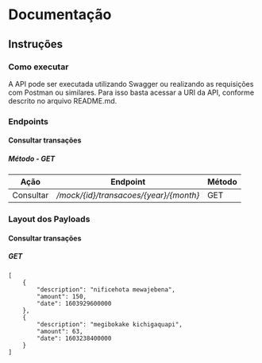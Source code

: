 # Documentação
## Instruções

### Como executar
A API pode ser executada utilizando Swagger ou realizando as requisições com Postman ou similares.
Para isso basta acessar a URI da API, conforme descrito no arquivo README.md.

### Endpoints 

#### Consultar transações

##### Método - GET

**Ação** | **Endpoint** | **Método**
------ | ----- | -----
Consultar | _/mock/{id}/transacoes/{year}/{month}_ | GET

### Layout dos Payloads

#### Consultar transações
##### GET
    [
        {
            "description": "nificehota mewajebena",
            "amount": 150,
            "date": 1603929600000
        },
        {
            "description": "megibokake kichigaquapi",
            "amount": 63,
            "date": 1603238400000
        }
    ]
